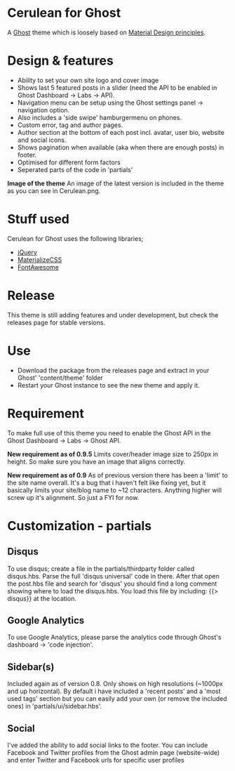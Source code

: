 # Cerulean for Ghost

A [Ghost](http://github.com/tryghost/ghost/) theme which is loosely based on [Material Design principles](http://www.google.com/design/spec/what-is-material/environment.html).

# Design & features
- Ability to set your own site logo and cover image
- Shows last 5 featured posts in a slider (need the API to be enabled in Ghost Dashboard -> Labs -> API).
- Navigation menu can be setup using the Ghost settings panel -> navigation option.
- Also includes a 'side swipe' hamburgermenu on phones.
- Custom error, tag and author pages.
- Author section at the bottom of each post incl. avatar, user bio, website and social icons.
- Shows pagination when available (aka when there are enough posts) in footer.
- Optimised for different form factors
- Seperated parts of the code in 'partials'

**Image of the theme**
An image of the latest version is included in the theme as you can see in Cerulean.png.

# Stuff used
Cerulean for Ghost uses the following libraries;
- [jQuery](https://github.com/jquery/jquery)
- [MaterializeCSS](https://materializecss.com)
- [FontAwesome](http://www.fontawesome.com/)

# Release
This theme is still adding features and under development, but check the releases page for stable versions.

# Use
- Download the package from the releases page and extract in your Ghost' 'content/theme' folder
- Restart your Ghost instance to see the new theme and apply it.

# Requirement
To make full use of this theme you need to enable the Ghost API in the Ghost Dashboard -> Labs -> Ghost API.

**New requirement as of 0.9.5**
Limits cover/header image size to 250px in height. So make sure you have an image that aligns correctly. 

**New requirement as of 0.9**
As of previous version there has been a 'limit' to the site name overall. It's a bug that i haven't felt like fixing yet, but it basically limits your site/blog name to ~12 characters. Anything higher will screw up it's alignment. So just a FYI for now. 

# Customization - partials
## Disqus
To use disqus; create a file in the partials/thirdparty folder called disqus.hbs. Parse the full 'disqus universal' code in there. After that open the post.hbs file and search for 'disqus' you should find a long comment showing where to load the disqus.hbs. You load this file by including: {{> disqus}} at the location. 

## Google Analytics
To use Google Analytics, please parse the analytics code through Ghost's dashboard -> 'code injection'.

## Sidebar(s)
Included again as of version 0.8. Only shows on high resolutions (~1000px and up horizontal). By default i have included a 'recent posts' and a 'most used tags' section but you can easily add your own (or remove the included ones) in 'partials/ui/sidebar.hbs'.

## Social
I've added the ability to add social links to the footer. You can include Facebook and Twitter profiles from the Ghost admin page (website-wide) and enter Twitter and Facebook urls for specific user profiles
